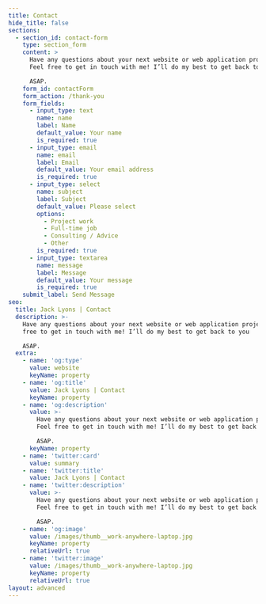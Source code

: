 ```yaml
---
title: Contact
hide_title: false
sections:
  - section_id: contact-form
    type: section_form
    content: >
      Have any questions about your next website or web application project?
      Feel free to get in touch with me! I’ll do my best to get back to you 

      ASAP.
    form_id: contactForm
    form_action: /thank-you
    form_fields:
      - input_type: text
        name: name
        label: Name
        default_value: Your name
        is_required: true
      - input_type: email
        name: email
        label: Email
        default_value: Your email address
        is_required: true
      - input_type: select
        name: subject
        label: Subject
        default_value: Please select
        options:
          - Project work
          - Full-time job
          - Consulting / Advice
          - Other
        is_required: true
      - input_type: textarea
        name: message
        label: Message
        default_value: Your message
        is_required: true
    submit_label: Send Message
seo:
  title: Jack Lyons | Contact
  description: >-
    Have any questions about your next website or web application project? Feel
    free to get in touch with me! I’ll do my best to get back to you

    ASAP.
  extra:
    - name: 'og:type'
      value: website
      keyName: property
    - name: 'og:title'
      value: Jack Lyons | Contact
      keyName: property
    - name: 'og:description'
      value: >-
        Have any questions about your next website or web application project?
        Feel free to get in touch with me! I’ll do my best to get back to you

        ASAP.
      keyName: property
    - name: 'twitter:card'
      value: summary
    - name: 'twitter:title'
      value: Jack Lyons | Contact
    - name: 'twitter:description'
      value: >-
        Have any questions about your next website or web application project?
        Feel free to get in touch with me! I’ll do my best to get back to you

        ASAP.
    - name: 'og:image'
      value: /images/thumb__work-anywhere-laptop.jpg
      keyName: property
      relativeUrl: true
    - name: 'twitter:image'
      value: /images/thumb__work-anywhere-laptop.jpg
      keyName: property
      relativeUrl: true
layout: advanced
---
```


